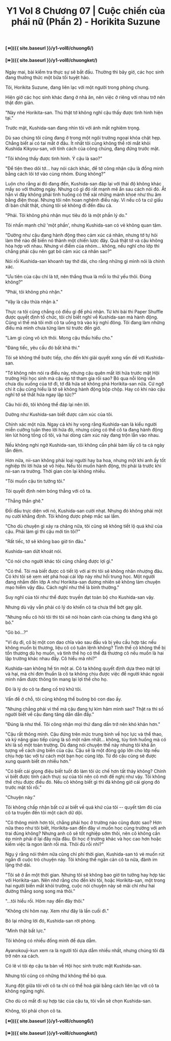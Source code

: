 ﻿---
layout: post
title: Y1 Vol 8 Chương 07 | Cuộc chiến của phái nữ (Phần 2) - Horikita Suzune
permalink: /y1-vol8/chuong7/
---

**[⏪]({{ site.baseurl }}/y1-vol8/chuong6/)**

**[⏩]({{ site.baseurl }}/y1-vol8/chuongket/)**

Ngày mai, bài kiểm tra thực sự sẽ bắt đầu. Thường thì bây giờ, các học sinh đang thưởng thức một bữa tối tuyệt hảo.

Tôi, Horikita Suzune, đang liên lạc với một người trong phòng chung.

Hiện giờ các học sinh khác đang ở nhà ăn, nên việc ở riêng với nhau trở nên thật đơn giản.

\"Này nhé Horikita-san. Thú thật tớ không nghĩ cậu thấy được tình hình hiện tại.\"

Trước mặt, Kushida-san đang nhìn tôi với ánh mắt nghiêm trọng.

Dù sao chúng tôi cũng đang ở trong một ngôi trường ngoại khóa chật hẹp. Chẳng biết ai có tai mắt ở đâu. Ít nhất tôi cũng không thể rời mắt khỏi Kushida Kikyou-san, với tính cách của công chúng, đang đứng trước mặt.

\"Tôi không thấy được tình hình. Ý cậu là sao?\"

\"Để tiện theo dõi tớ... hay nói cách khác, để tớ công nhận cậu là đồng minh bằng cách lôi tớ vào cùng nhóm. Đúng không?\"

Luôn cho rằng ai đó đang đến, Kushida-san đáp lại với thái độ không khác mấy so với thường ngày. Nhưng có gì đó rất mạnh mẽ ẩn sau cách nói đó. Ắt hẳn vì đây không phải tình huống có thể xài những mánh khoé như thu âm bằng điện thoại. Nhưng tôi nên hoan nghênh điều này. Vì nếu cô ta cứ giấu đi bản chất thật, chúng tôi sẽ không đi đến đâu cả.

\"Phải. Tôi không phủ nhận mục tiêu đó là một phần lý do.\"

Tôi nhấn mạnh chữ \'một phần\', nhưng Kushida-san có vẻ không quan tâm.

\"Dường như cậu đang hành động theo cảm xúc cá nhân, nhưng tớ tự hỏi làm thế nào để biến nó thành một chiến lược đây. Quả thật tớ và cậu không hòa hợp với nhau. Nhưng vì điểm của nhóm\... không, nếu nghĩ cho lớp thì chẳng phải cậu nên gạt bỏ cảm xúc cá nhân sao?\"

Nói rồi Kushida-san khoanh tay thở dài, cho rằng những gì mình nói là chính xác.

\"Ưu tiên của cậu chỉ là tớ, nên thắng thua là mối lo thứ yếu thôi. Đúng không?\"

\"Phải, tôi không phủ nhận.\"

\"Vậy là cậu thừa nhận à.\"

Thực ra tôi cũng chẳng có điều gì để phủ nhận. Từ khi bài thi Paper Shuffle được quyết định tổ chức, tôi chỉ biết nghĩ về Kushida-san mà hành động. Cũng vì thế mà tôi mời cô ta uống trà vào kỳ nghỉ đông. Tôi đang làm những điều mà mình chưa từng làm từ trước đến giờ.

\"Làm gì cũng vô ích thôi. Mong cậu thấu hiểu cho.\"

\"Đáng tiếc, yêu cầu đó bất khả thi.\"

Tôi sẽ không thể bước tiếp, cho đến khi giải quyết xong vấn đề với Kushida-san.

\"Tớ không nên nói ra điều này, nhưng cậu quên mất lời hứa trước mặt Hội trưởng Hội học sinh mà cậu ép tớ tham gia rồi sao? Bỏ qua nỗi lòng vẫn chưa dịu xuống của tớ đi, tớ đã hứa sẽ không phá Horikita-san nữa. Cứ ngỡ chí ít cậu cũng hiểu là tớ sẽ không hành động bộp chộp. Hay có khi nào cậu nghĩ tớ sẽ thất hứa ngay lập tức?\"

Câu hỏi đó, tôi không thể đáp lại nên lời.

Dường như Kushida-san biết được cảm xúc của tôi.

Chính xác một nửa. Ngay cả khi hy vọng rằng Kushida-san là kiểu người miễn cưỡng tuân theo lời hứa đó, nhưng cũng có thể cô ta đang hành động lén lút hòng tống cổ tôi, và hai dòng cảm xúc này đang trộn lẫn vào nhau.

Nếu không nghi ngờ Kushida-san, tôi không cần phải bám lấy cô ta cả ngày lẫn đêm.

Hơn nữa, nii-san không phải loại người hay ba hoa, nhưng một khi anh ấy tốt nghiệp thì lời hứa sẽ vô hiệu. Nếu tôi muốn hành động, thì phải là trước khi nii-san ra trường. Thời gian còn lại không nhiều.

\"Tôi muốn cậu tin tưởng tôi.\"

Tôi quyết định ném bóng thẳng với cô ta.

\"Thẳng thắn ghê.\"

Đối đầu trực diện với nó, Kushida-san cười nhạt. Nhưng đó không phải một nụ cười khẳng định. Tôi không được phép mắc sai lầm.

\"Cho dù chuyện gì xảy ra chăng nữa, tôi cũng sẽ không tiết lộ quá khứ của cậu. Phải làm gì thì cậu mới tin tôi?\"

\"Rất tiếc, tớ sẽ không bao giờ tin đâu.\"

Kushida-san dứt khoát nói.

\"Có nói cho người khác tôi cũng chẳng được lợi gì.\"

\"Có thể. Tôi mà biết được cô tiết lộ với ai thì tôi sẽ không nhân nhượng đâu. Có khi tôi sẽ xem xét phá hoại cái lớp này như hồi trung học. Một người đang nhắm đến lớp A như Horikita-san đương nhiên sẽ không làm chuyện mạo hiểm vậy đâu. Cách nghĩ như thế là bình thường.\"

Suy nghĩ của tôi như thể được truyền đạt toàn bộ cho Kushida-san vậy.

Nhưng dù vậy vẫn phải có lý do khiến cô ta chưa thể bớt gay gắt.

\"Nhưng nếu cô hỏi tôi thì tôi sẽ nói hoàn cảnh của chúng ta đang khá gò bó.\"

\"Gò bó...?\"

\"Ví dụ đi, cô bị một con dao chĩa vào sau đầu và bị yêu cầu hợp tác nếu không muốn bị thương, liệu cô có tuân lệnh không? Tình thế cô không thể bị tổn thương dù họ muốn, và tình thế họ có thể đả thương cô nếu muốn là hai lập trường khác nhau đấy. Cô hiểu mà nhỉ?\"

Kushida-san không hề tin một ai. Cô ta không quyết định dựa theo mặt lợi và hại, mà chỉ đơn thuần là cô ta không chịu được việc để người khác ngoài mình nắm được thông tin mang lại lợi thế cho họ.

Đó là lý do cô ta đang cố trừ khử tôi.

Vấn đề ở chỗ, tôi cũng không thể buông bỏ con dao ấy.

\"Nhưng chẳng phải vì thế mà cậu đang tự kìm hãm mình sao? Thật ra thì số người biết về cậu đang tăng dần dần đấy.\"

\"Đúng là như thế. Tôi công nhận mọi thứ đang dần trở nên khó khăn hơn.\"

\"Cậu rất thông minh. Cậu đứng trên mức trung bình về học lực và thể thao, và kỹ năng giao tiếp cũng là số một năm nhất... không, tùy tình huống mà có khi là số một toàn trường. Dù đang nói chuyện thế này nhưng tôi khá ấn tượng về cách ứng biến của cậu. Cậu sẽ là một đóng góp lớn cho lớp nếu chịu hợp tác với tư cách một bạn học cùng lớp. Từ đó cậu cũng sẽ được xung quanh biết ơn nhiều hơn.\"

\"Có biết cái giọng điệu biết tuốt đó làm tôi ức chế hơn tất thảy không? Chính vì biết được tính cách thực sự của tôi nên cô mới đề nghị như vậy. Tôi không thể chịu được điều đó. Nếu cô không biết gì thì đã không giở cái giọng đó trước mặt tôi rồi.\"

\"Chuyện này.\"

Tôi không chấp nhận bất cứ ai biết về quá khứ của tôi -- quyết tâm đó của cô ta truyền đến tôi một cách dữ dội.

\"Cô thông minh hơn tôi, chẳng phải học ở trường nào cũng được sao? Hơn nữa theo như tôi biết, Horikita-san đến đây vì muốn học cùng trường với anh trai đúng không? Nhưng anh cô sẽ tốt nghiệp sớm thôi, nên cô không cần ép mình phải ở lại đây nữa đâu. Đi học ở trường khác và học cao hơn hoặc kiếm việc là ngon lành rồi mà. Thôi đủ rồi nhỉ?\"

Ngụ ý rằng nói thêm nữa cũng chỉ phí thời gian, Kushida-san tỏ vẻ muốn rút ngắn đi cuộc trò chuyện này. Tôi không thể ngăn cản cô ta nữa, đành im lặng thở dài.

\"Tôi sẽ ở ẩn một thời gian. Nhưng tôi sẽ không bao giờ tin tưởng hay hợp tác với Horikita-san. Nên nhớ rằng cho đến khi tôi, hoặc Horikita-san, một trong hai người biến mất khỏi trường, cuộc nói chuyện này sẽ mãi chỉ như hai đường thẳng song song mà thôi.\"

\"...tôi hiểu rồi. Hôm nay đến đây thôi.\"

\"Không chỉ hôm nay. Xem như đây là lần cuối đi.\"

Bỏ lại những lời đó, Kushida-san rời phòng.

\"Mình thật bất lực.\"

Tôi không có nhiều đồng minh để dựa dẫm.

Ayanokouji-kun xem ra là người tôi dựa dẫm nhiều nhất, nhưng chúng tôi đã trở nên xa cách.

Có lẽ vì tôi ép cậu ta bàn về Hội học sinh trước mặt Kushida-san.

Nhưng tôi cũng có những thứ không thể bỏ qua.

Xung đột giữa tôi với cô ta chỉ có thể hoá giải bằng cách liên lạc với cô ta không ngừng nghỉ.

Cho dù có mất đi sự hợp tác của cậu ta, tôi vẫn sẽ chọn Kushida-san.

Không, tôi phải chọn cô ta.

**[⏪]({{ site.baseurl }}/y1-vol8/chuong6/)**

**[⏩]({{ site.baseurl }}/y1-vol8/chuongket/)**
